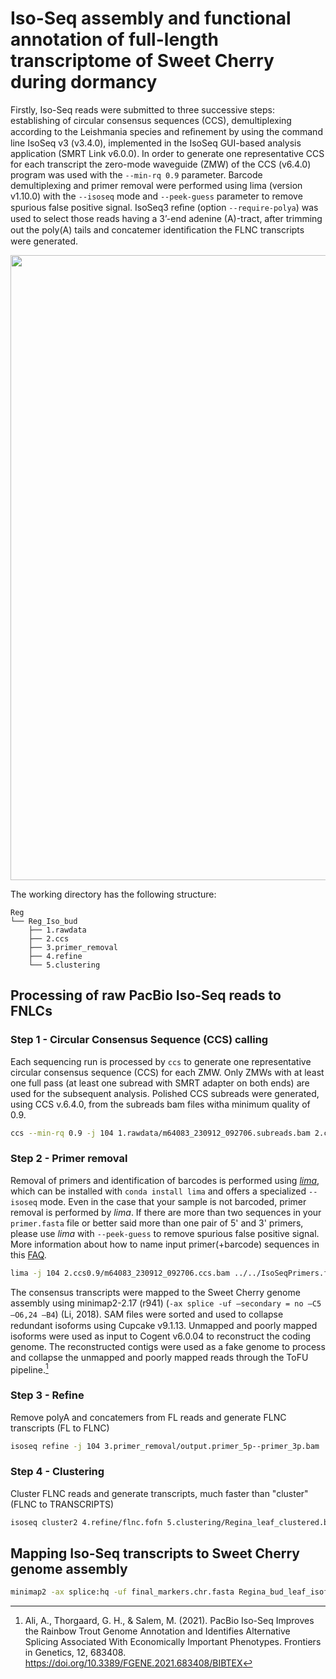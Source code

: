 # Iso-Seq assembly and functional annotation of full-length transcriptome of Sweet Cherry during dormancy

Firstly, Iso-Seq reads were submitted to three successive steps: establishing of circular consensus sequences (CCS), demultiplexing according to the Leishmania species and reﬁnement by using the command line IsoSeq v3 (v3.4.0), implemented in the IsoSeq GUI-based analysis application (SMRT Link v6.0.0). In order to generate one representative CCS for each transcript the zero-mode waveguide (ZMW) of the CCS (v6.4.0) program was used with the `--min-rq 0.9` parameter. Barcode demultiplexing and primer removal were performed using lima (version v1.10.0) with the `--isoseq` mode and `--peek-guess` parameter to remove spurious false positive signal. IsoSeq3 reﬁne (option `--require-polya`) was used to select those reads having a 3’-end adenine (A)-tract, after trimming out the poly(A) tails and concatemer identiﬁcation the FLNC transcripts were generated.

<img width="1000px" src="https://github.com/PacificBiosciences/IsoSeq/blob/master/doc/img/isoseq-clustering-end-to-end.png"/>

The working directory has the following structure:

```
Reg
└── Reg_Iso_bud
    ├── 1.rawdata
    ├── 2.ccs
    ├── 3.primer_removal
    ├── 4.refine
    └── 5.clustering
```
## Processing of raw PacBio Iso-Seq reads to FNLCs
### Step 1 - Circular Consensus Sequence (CCS) calling
Each sequencing run is processed by `ccs` to generate one representative circular consensus sequence (CCS) for each ZMW. Only ZMWs with at least one full pass (at least one subread with SMRT adapter on both ends) are used for the subsequent analysis.
Polished CCS subreads were generated, using CCS v.6.4.0, from the subreads bam files witha minimum quality of 0.9.
```bash
ccs --min-rq 0.9 -j 104 1.rawdata/m64083_230912_092706.subreads.bam 2.ccs0.9/m64083_230912_092706.ccs.bam
```

### Step 2 - Primer removal
Removal of primers and identification of barcodes is performed using [*lima*](https://github.com/pacificbiosciences/barcoding), which can be installed with `conda install lima` and offers a specialized `--isoseq` mode.
Even in the case that your sample is not barcoded, primer removal is performed by *lima*.
If there are more than two sequences in your `primer.fasta` file or better said more than one pair of 5' and 3' primers, please use *lima* with `--peek-guess` to remove spurious false positive signal.
More information about how to name input primer(+barcode) sequences in this [FAQ](https://github.com/pacificbiosciences/barcoding#how-can-i-demultiplex-isoseq-data).

```bash
lima -j 104 2.ccs0.9/m64083_230912_092706.ccs.bam ../../IsoSeqPrimers.fasta 3.primer_removal/output --isoseq
```

The consensus transcripts were mapped to the Sweet Cherry genome assembly using minimap2-2.17 (r941) (`-ax splice -uf –secondary = no –C5 –O6,24 –B4`) (Li, 2018). SAM ﬁles were sorted and used to collapse redundant isoforms using Cupcake v9.1.13. Unmapped and poorly mapped isoforms were used as input to Cogent v6.0.04 to reconstruct the coding genome. The reconstructed contigs were used as a fake genome to process and collapse the unmapped and poorly mapped reads through the ToFU pipeline.[^1]

### Step 3 - Refine
Remove polyA and concatemers from FL reads and generate FLNC transcripts (FL to FLNC)
```bash
isoseq refine -j 104 3.primer_removal/output.primer_5p--primer_3p.bam ../../IsoSeqPrimers.fasta 4.refine/Regina_bud.flnc.bam --require-polya
```

### Step 4 - Clustering
Cluster FLNC reads and generate transcripts, much faster than "cluster" (FLNC to TRANSCRIPTS)
```bash
isoseq cluster2 4.refine/flnc.fofn 5.clustering/Regina_leaf_clustered.bam
```

## Mapping Iso-Seq transcripts to Sweet Cherry genome assembly

```bash
minimap2 -ax splice:hq -uf final_markers.chr.fasta Regina_bud_leaf_isoforms.fa > Regina_isoforms_aln.sam
```

[^1]: Ali, A., Thorgaard, G. H., & Salem, M. (2021). PacBio Iso-Seq Improves the Rainbow Trout Genome Annotation and Identifies Alternative Splicing Associated With Economically Important Phenotypes. Frontiers in Genetics, 12, 683408. https://doi.org/10.3389/FGENE.2021.683408/BIBTEX

